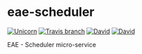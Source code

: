# eae-scheduler
[![Unicorn](https://img.shields.io/badge/made-with_unicorns-ff69b4.svg?style=flat-square)](https://eae.doc.ic.ac.uk)
[![Travis branch](https://img.shields.io/travis/dsi-icl/eae-scheduler/master.svg?style=flat-square)](https://travis-ci.org/dsi-icl/eae-scheduler) 
[![David](https://img.shields.io/david/dsi-icl/eae-scheduler.svg?style=flat-square)](https://david-dm.org/dsi-icl/eae-scheduler) 
[![David](https://img.shields.io/david/dev/dsi-icl/eae-scheduler.svg?style=flat-square)](https://david-dm.org/dsi-icl/eae-scheduler?type=dev) 



EAE - Scheduler micro-service
